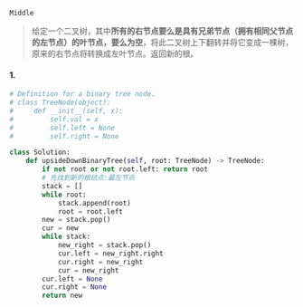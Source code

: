 `Middle`

> 给定一个二叉树，其中**所有的右节点要么是具有兄弟节点（拥有相同父节点的左节点）的叶节点，要么为空**，将此二叉树上下翻转并将它变成一棵树， 原来的右节点将转换成左叶节点。返回新的根。
>

#### 1.

```python
# Definition for a binary tree node.
# class TreeNode(object):
#     def __init__(self, x):
#         self.val = x
#         self.left = None
#         self.right = None

class Solution:
    def upsideDownBinaryTree(self, root: TreeNode) -> TreeNode:
        if not root or not root.left: return root
        # 先找到新的根结点:最左节点
        stack = []
        while root:
            stack.append(root)
            root = root.left
        new = stack.pop()
        cur = new
        while stack:
            new_right = stack.pop()
            cur.left = new_right.right
            cur.right = new_right
            cur = new_right
        cur.left = None
        cur.right = None
        return new
```


